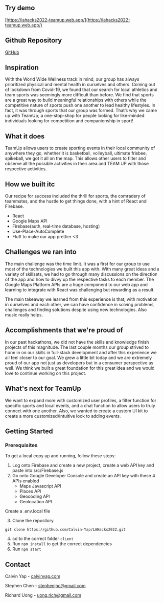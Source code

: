 ## Try demo
[https://lahacks2022-teamup.web.app/](https://lahacks2022-teamup.web.app/)
## Github Repository
[GitHub](https://github.com/Calvin-Yap/LAHacks2022)

## Inspiration
With the World Wide Wellness track in mind, our group has always prioritized physical and mental health in ourselves and others. Coming out of lockdown from Covid-19, we found that our search for local athletics and team sports was seemingly more difficult than before. We find that sports are a great way to build meaningful relationships with others while the competitive nature of sports push one another to lead healthy lifestyles. In fact, it was through sports that our group was formed. That’s why we came up with TeamUp; a one-stop-shop for people looking for like-minded individuals looking for competition and companionship in sport! 
## What it does
TeamUp allows users to create sporting events in their local community of anywhere they go, whether it is basketball, volleyball, ultimate frisbee, spikeball, we got it all on the map. This allows other users to filter and observe all the possible activities in their area and TEAM UP with those respective activities. 
## How we built itc 
Our recipe for success included the thrill for sports, the comradery of teammates, and the hustle to get things done, with a hint of React and Firebase. 

- React
- Google Maps API
- Firebase(auth, real-time database, hosting)
- Use-Place-AutoComplete
- Fluff to make our app prettier <3 

## Challenges we ran into
The main challenge was the time limit. It was a first for our group to use most of the technologies we built this app with. With many great ideas and a variety of skillsets, we had to go through many discussions on the direction of the app and how to divvy up the respective tasks to each member. The Google Maps Platform APIs are a huge component to our web app and learning to integrate with React was challenging but rewarding as a result. 


The main takeaway we learned from this experience is that, with motivation in ourselves and each other, we can have confidence in solving problems, challenges and finding solutions despite using new technologies. Also music really helps.
## Accomplishments that we're proud of
In our past hackathons, we did not have the skills and knowledge finish projects of this magnitude. The last couple months our group strived to hone in on our skills in full-stack development and after this experience we all feel closer to our goal. We grew a little bit today and we are extremely proud of our app not just as developers but in a consumer perspective as well. We think we built a great foundation for this great idea and we would love to continue working on this project.

## What's next for TeamUp
We want to expand more with customized user profiles, a filter function for specific sports and local events, and a chat function to allow users to truly connect with one another. Also, we wanted to create a custom UI kit to create a more customized/intuitive look to adding events.

## Getting Started
### Prerequisites
To get a local copy up and running, follow these steps:

1. Log onto Firebase and create a new project, create a web API key and paste into src/Firebase.js
2. Go onto Google Developer Console and create an API key with these 4 APIs enabled
   - Maps Javascript API
   - Places API
   - Geocoding API
   - Geolocation API

Create a .env.local file

3. Clone the repository
   
`git clone https://github.com/Calvin-Yap/LAHacks2022.git`

4. cd to the correct folder `client`
5. Run `npm install` to get the correct dependencies 
6. Run `npm start`

## Contact
Calvin Yap - [calvinyap.com](https://www.calvinyap.com)

Stephen Chen - [stephenjhc@gmail.com](stephenjhc@gmail.com)

Richard Uong - [uong.rich@gmail.com](uong.rich@gmail.com)
